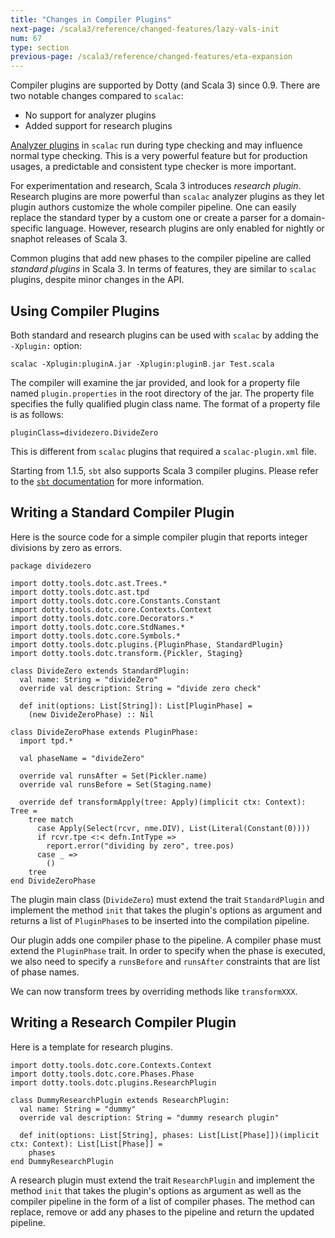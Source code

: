 ```yaml
---
title: "Changes in Compiler Plugins"
next-page: /scala3/reference/changed-features/lazy-vals-init
num: 67
type: section
previous-page: /scala3/reference/changed-features/eta-expansion
---
```


<!-- THIS FILE HAS BEEN GENERATED BY SCALADOC PREPROCESSOR. NOTE THAT ANY CHANGES TO THIS FILE CAN BE OVERRIDEN IN THE FUTURE -->

Compiler plugins are supported by Dotty (and Scala 3) since 0.9. There are two notable changes
compared to `scalac`:

- No support for analyzer plugins
- Added support for research plugins

[Analyzer plugins][1] in `scalac` run during type checking and may influence
normal type checking. This is a very powerful feature but for production usages,
a predictable and consistent type checker is more important.

For experimentation and research, Scala 3 introduces _research plugin_. Research plugins
are more powerful than `scalac` analyzer plugins as they let plugin authors customize
the whole compiler pipeline. One can easily replace the standard typer by a custom one or
create a parser for a domain-specific language. However, research plugins are only
enabled for nightly or snaphot releases of Scala 3.

Common plugins that add new phases to the compiler pipeline are called
_standard plugins_ in Scala 3. In terms of features, they are similar to
`scalac` plugins, despite minor changes in the API.

## Using Compiler Plugins

Both standard and research plugins can be used with `scalac` by adding the `-Xplugin:` option:

```shell
scalac -Xplugin:pluginA.jar -Xplugin:pluginB.jar Test.scala
```

The compiler will examine the jar provided, and look for a property file named
`plugin.properties` in the root directory of the jar. The property file specifies
the fully qualified plugin class name. The format of a property file is as follows:

```properties
pluginClass=dividezero.DivideZero
```

This is different from `scalac` plugins that required a `scalac-plugin.xml` file.

Starting from 1.1.5, `sbt` also supports Scala 3 compiler plugins. Please refer to the
[`sbt` documentation][2] for more information.

## Writing a Standard Compiler Plugin

Here is the source code for a simple compiler plugin that reports integer divisions by
zero as errors.

<div class="snippet" ><div class="buttons"></div><pre><code class="language-scala"><span id="0" class="" >package dividezero
</span><span id="1" class="" >
</span><span id="2" class="" >import dotty.tools.dotc.ast.Trees.*
</span><span id="3" class="" >import dotty.tools.dotc.ast.tpd
</span><span id="4" class="" >import dotty.tools.dotc.core.Constants.Constant
</span><span id="5" class="" >import dotty.tools.dotc.core.Contexts.Context
</span><span id="6" class="" >import dotty.tools.dotc.core.Decorators.*
</span><span id="7" class="" >import dotty.tools.dotc.core.StdNames.*
</span><span id="8" class="" >import dotty.tools.dotc.core.Symbols.*
</span><span id="9" class="" >import dotty.tools.dotc.plugins.{PluginPhase, StandardPlugin}
</span><span id="10" class="" >import dotty.tools.dotc.transform.{Pickler, Staging}
</span><span id="11" class="" >
</span><span id="12" class="" >class DivideZero extends StandardPlugin:
</span><span id="13" class="" >  val name: String = &quot;divideZero&quot;
</span><span id="14" class="" >  override val description: String = &quot;divide zero check&quot;
</span><span id="15" class="" >
</span><span id="16" class="" >  def init(options: List[String]): List[PluginPhase] =
</span><span id="17" class="" >    (new DivideZeroPhase) :: Nil
</span><span id="18" class="" >
</span><span id="19" class="" >class DivideZeroPhase extends PluginPhase:
</span><span id="20" class="" >  import tpd.*
</span><span id="21" class="" >
</span><span id="22" class="" >  val phaseName = &quot;divideZero&quot;
</span><span id="23" class="" >
</span><span id="24" class="" >  override val runsAfter = Set(Pickler.name)
</span><span id="25" class="" >  override val runsBefore = Set(Staging.name)
</span><span id="26" class="" >
</span><span id="27" class="" >  override def transformApply(tree: Apply)(implicit ctx: Context): Tree =
</span><span id="28" class="" >    tree match
</span><span id="29" class="" >      case Apply(Select(rcvr, nme.DIV), List(Literal(Constant(0))))
</span><span id="30" class="" >      if rcvr.tpe &lt;:&lt; defn.IntType =&gt;
</span><span id="31" class="" >        report.error(&quot;dividing by zero&quot;, tree.pos)
</span><span id="32" class="" >      case _ =&gt;
</span><span id="33" class="" >        ()
</span><span id="34" class="" >    tree
</span><span id="35" class="" >end DivideZeroPhase
</span></code></pre></div>

The plugin main class (`DivideZero`) must extend the trait `StandardPlugin`
and implement the method `init` that takes the plugin's options as argument
and returns a list of `PluginPhase`s to be inserted into the compilation pipeline.

Our plugin adds one compiler phase to the pipeline. A compiler phase must extend
the `PluginPhase` trait. In order to specify when the phase is executed, we also
need to specify a `runsBefore` and `runsAfter` constraints that are list of phase
names.

We can now transform trees by overriding methods like `transformXXX`.

## Writing a Research Compiler Plugin

Here is a template for research plugins.

<div class="snippet" ><div class="buttons"></div><pre><code class="language-scala"><span id="0" class="" >import dotty.tools.dotc.core.Contexts.Context
</span><span id="1" class="" >import dotty.tools.dotc.core.Phases.Phase
</span><span id="2" class="" >import dotty.tools.dotc.plugins.ResearchPlugin
</span><span id="3" class="" >
</span><span id="4" class="" >class DummyResearchPlugin extends ResearchPlugin:
</span><span id="5" class="" >  val name: String = &quot;dummy&quot;
</span><span id="6" class="" >  override val description: String = &quot;dummy research plugin&quot;
</span><span id="7" class="" >
</span><span id="8" class="" >  def init(options: List[String], phases: List[List[Phase]])(implicit ctx: Context): List[List[Phase]] =
</span><span id="9" class="" >    phases
</span><span id="10" class="" >end DummyResearchPlugin
</span></code></pre></div>

A research plugin must extend the trait `ResearchPlugin`  and implement the
method `init` that takes the plugin's options as argument as well as the compiler
pipeline in the form of a list of compiler phases. The method can replace, remove
or add any phases to the pipeline and return the updated pipeline.

[1]: https://github.com/scala/scala/blob/2.13.x/src/compiler/scala/tools/nsc/typechecker/AnalyzerPlugins.scala
[2]: https://www.scala-sbt.org/1.x/docs/Compiler-Plugins.html

